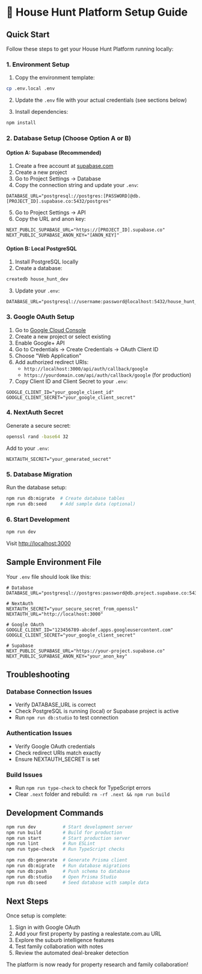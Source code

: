 # 🏡 House Hunt Platform Setup Guide

## Quick Start

Follow these steps to get your House Hunt Platform running locally:

### 1. Environment Setup

1. Copy the environment template:
```bash
cp .env.local .env
```

2. Update the `.env` file with your actual credentials (see sections below)

3. Install dependencies:
```bash
npm install
```

### 2. Database Setup (Choose Option A or B)

#### Option A: Supabase (Recommended)

1. Create a free account at [supabase.com](https://supabase.com)
2. Create a new project
3. Go to Project Settings → Database
4. Copy the connection string and update your `.env`:
```env
DATABASE_URL="postgresql://postgres:[PASSWORD]@db.[PROJECT_ID].supabase.co:5432/postgres"
```
5. Go to Project Settings → API
6. Copy the URL and anon key:
```env
NEXT_PUBLIC_SUPABASE_URL="https://[PROJECT_ID].supabase.co"
NEXT_PUBLIC_SUPABASE_ANON_KEY="[ANON_KEY]"
```

#### Option B: Local PostgreSQL

1. Install PostgreSQL locally
2. Create a database:
```bash
createdb house_hunt_dev
```
3. Update your `.env`:
```env
DATABASE_URL="postgresql://username:password@localhost:5432/house_hunt_dev"
```

### 3. Google OAuth Setup

1. Go to [Google Cloud Console](https://console.cloud.google.com)
2. Create a new project or select existing
3. Enable Google+ API
4. Go to Credentials → Create Credentials → OAuth Client ID
5. Choose "Web Application"
6. Add authorized redirect URIs:
   - `http://localhost:3000/api/auth/callback/google`
   - `https://yourdomain.com/api/auth/callback/google` (for production)
7. Copy Client ID and Client Secret to your `.env`:
```env
GOOGLE_CLIENT_ID="your_google_client_id"
GOOGLE_CLIENT_SECRET="your_google_client_secret"
```

### 4. NextAuth Secret

Generate a secure secret:
```bash
openssl rand -base64 32
```

Add to your `.env`:
```env
NEXTAUTH_SECRET="your_generated_secret"
```

### 5. Database Migration

Run the database setup:
```bash
npm run db:migrate  # Create database tables
npm run db:seed     # Add sample data (optional)
```

### 6. Start Development

```bash
npm run dev
```

Visit [http://localhost:3000](http://localhost:3000)

## Sample Environment File

Your `.env` file should look like this:

```env
# Database
DATABASE_URL="postgresql://postgres:password@db.project.supabase.co:5432/postgres"

# NextAuth
NEXTAUTH_SECRET="your_secure_secret_from_openssl"
NEXTAUTH_URL="http://localhost:3000"

# Google OAuth
GOOGLE_CLIENT_ID="123456789-abcdef.apps.googleusercontent.com"
GOOGLE_CLIENT_SECRET="your_google_client_secret"

# Supabase
NEXT_PUBLIC_SUPABASE_URL="https://your-project.supabase.co"
NEXT_PUBLIC_SUPABASE_ANON_KEY="your_anon_key"
```

## Troubleshooting

### Database Connection Issues
- Verify DATABASE_URL is correct
- Check PostgreSQL is running (local) or Supabase project is active
- Run `npm run db:studio` to test connection

### Authentication Issues
- Verify Google OAuth credentials
- Check redirect URIs match exactly
- Ensure NEXTAUTH_SECRET is set

### Build Issues
- Run `npm run type-check` to check for TypeScript errors
- Clear `.next` folder and rebuild: `rm -rf .next && npm run build`

## Development Commands

```bash
npm run dev          # Start development server
npm run build        # Build for production
npm run start        # Start production server
npm run lint         # Run ESLint
npm run type-check   # Run TypeScript checks

npm run db:generate  # Generate Prisma client
npm run db:migrate   # Run database migrations
npm run db:push      # Push schema to database
npm run db:studio    # Open Prisma Studio
npm run db:seed      # Seed database with sample data
```

## Next Steps

Once setup is complete:

1. Sign in with Google OAuth
2. Add your first property by pasting a realestate.com.au URL
3. Explore the suburb intelligence features
4. Test family collaboration with notes
5. Review the automated deal-breaker detection

The platform is now ready for property research and family collaboration!